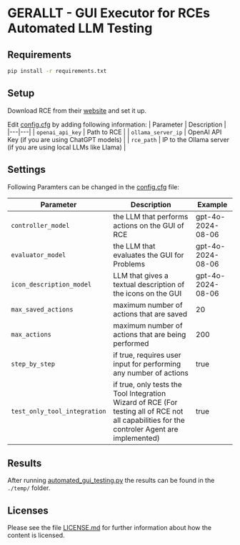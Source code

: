 <!--
# SPDX-FileCopyrightText: 2025 German Aerospace Center (DLR)
# SPDX-FileContributor: Tim Rosenbach <tim.rosenbach@dlr.de>
#
# SPDX-License-Identifier: CC-BY-NC-ND-4.0
-->

# GERALLT - GUI Executor for RCEs Automated LLM Testing

## Requirements

```bash
pip install -r requirements.txt
```

## Setup

Download RCE from their [website](https://rcenvironment.de/) and set it up.

Edit [config.cfg](config.cfg) by adding following information:
| Parameter | Description |
|---|---|
| ``openai_api_key`` | Path to RCE |
| ``ollama_server_ip`` | OpenAI API Key (if you are using ChatGPT models) |
| ``rce_path`` | IP to the Ollama server (if you are using local LLMs like Llama) |

## Settings

Following Paramters can be changed in the [config.cfg](config.cfg) file:

| Parameter | Description | Example |
|---|---|---|
| ``controller_model`` | the LLM that performs actions on the GUI of RCE | gpt-4o-2024-08-06 |
| ``evaluator_model`` | the LLM that evaluates the GUI for Problems | gpt-4o-2024-08-06 |
| ``icon_description_model`` | LLM that gives a textual description of the icons on the GUI | gpt-4o-2024-08-06 |
| ``max_saved_actions`` | maximum number of actions that are saved | 20 |
| ``max_actions`` | maximum number of actions that are being performed | 200 |
| ``step_by_step`` | if true, requires user input for performing any number of actions | true |
| ``test_only_tool_integration`` | if true, only tests the Tool Integration Wizard of RCE (For testing all of RCE not all capabilities for the controler Agent are implemented) | true |


## Results

After running [automated_gui_testing.py](automated_gui_testing.py) the results can be found in the ``./temp/`` folder.

## Licenses

Please see the file [LICENSE.md](LICENSE.md) for further information about how the content is licensed.